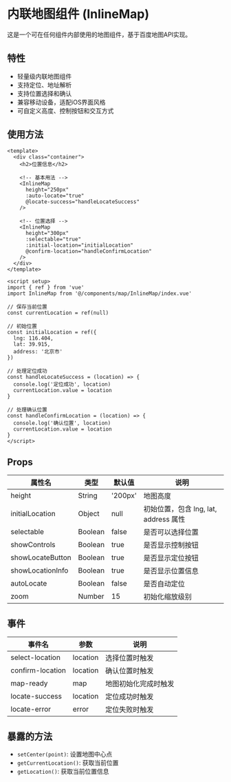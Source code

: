 # 内联地图组件 (InlineMap)

这是一个可在任何组件内部使用的地图组件，基于百度地图API实现。

## 特性

- 轻量级内联地图组件
- 支持定位、地址解析
- 支持位置选择和确认
- 兼容移动设备，适配iOS界面风格
- 可自定义高度、控制按钮和交互方式

## 使用方法

```vue
<template>
  <div class="container">
    <h2>位置信息</h2>
    
    <!-- 基本用法 -->
    <InlineMap 
      height="250px"
      :auto-locate="true"
      @locate-success="handleLocateSuccess"
    />
    
    <!-- 位置选择 -->
    <InlineMap 
      height="300px"
      :selectable="true"
      :initial-location="initialLocation"
      @confirm-location="handleConfirmLocation"
    />
  </div>
</template>

<script setup>
import { ref } from 'vue'
import InlineMap from '@/components/map/InlineMap/index.vue'

// 保存当前位置
const currentLocation = ref(null)

// 初始位置
const initialLocation = ref({
  lng: 116.404,
  lat: 39.915,
  address: '北京市'
})

// 处理定位成功
const handleLocateSuccess = (location) => {
  console.log('定位成功', location)
  currentLocation.value = location
}

// 处理确认位置
const handleConfirmLocation = (location) => {
  console.log('确认位置', location)
  currentLocation.value = location
}
</script>
```

## Props

| 属性名 | 类型 | 默认值 | 说明 |
|------|------|-------|-----|
| height | String | '200px' | 地图高度 |
| initialLocation | Object | null | 初始位置，包含 lng, lat, address 属性 |
| selectable | Boolean | false | 是否可以选择位置 |
| showControls | Boolean | true | 是否显示控制按钮 |
| showLocateButton | Boolean | true | 是否显示定位按钮 |
| showLocationInfo | Boolean | true | 是否显示位置信息 |
| autoLocate | Boolean | false | 是否自动定位 |
| zoom | Number | 15 | 初始化缩放级别 |

## 事件

| 事件名 | 参数 | 说明 |
|-------|-----|-----|
| select-location | location | 选择位置时触发 |
| confirm-location | location | 确认位置时触发 |
| map-ready | map | 地图初始化完成时触发 |
| locate-success | location | 定位成功时触发 |
| locate-error | error | 定位失败时触发 |

## 暴露的方法

- `setCenter(point)`: 设置地图中心点
- `getCurrentLocation()`: 获取当前位置
- `getLocation()`: 获取当前位置信息